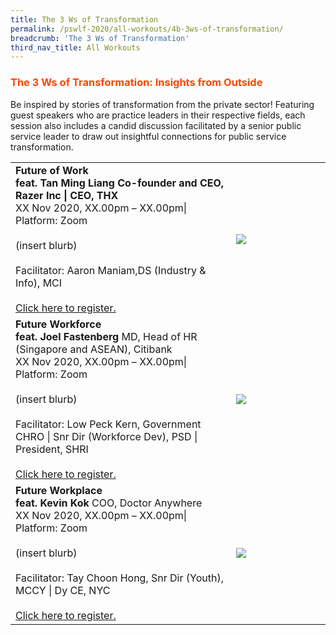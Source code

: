 ```yaml
---
title: The 3 Ws of Transformation
permalink: /pswlf-2020/all-workouts/4b-3ws-of-transformation/
breadcrumb: 'The 3 Ws of Transformation'
third_nav_title: All Workouts
---
```

### <font color="orangered"><b>The 3 Ws of Transformation: Insights from Outside</b></font>
Be inspired by stories of transformation from the private sector! Featuring guest speakers who are practice leaders in their respective fields, each session also includes a candid discussion facilitated by a senior public service leader to draw out insightful connections for public service transformation.
<tr>
<table>
       <col width="70%"> 
            <col width="30%"> 
    <td>
      <b>Future of Work
      <br><b>feat. Tan Ming Liang</b>   Co-founder and CEO, Razer Inc | CEO, THX</b>
      <br>XX Nov 2020, XX.00pm – XX.00pm| Platform: Zoom
      <br>       
      <br>(insert blurb)
      <br>
      <br>Facilitator: Aaron Maniam,DS (Industry & Info), MCI
      <br>
      <br>
      <a href="http://www.registrationlink">Click here to register.</a> 
    </td>    
<td>
     <img src="/images/Speaker1.jpg">
    </td>
</tr>
<tr>
    <td>
      <b>Future Workforce</b>
      <br><b>feat. Joel Fastenberg</b>   MD, Head of HR (Singapore and ASEAN), Citibank</b>
      <br>XX Nov 2020, XX.00pm – XX.00pm| Platform: Zoom
      <br>       
      <br>(insert blurb)
      <br>      
      <br>Facilitator: Low Peck Kern, Government CHRO | Snr Dir (Workforce Dev), PSD | President, SHRI
      <br>
      <br>
      <a href="http://www.registrationlink">Click here to register.</a>   
    </td>
    <td>
     <img src="/images/Speaker2.jpg">
    </td>
</tr>
<tr>
    <td>
      <b>Future Workplace </b>
      <br><b>feat. Kevin Kok</b>   COO, Doctor Anywhere</b>
      <br>XX Nov 2020, XX.00pm – XX.00pm| Platform: Zoom
      <br>       
      <br>(insert blurb)
      <br>      
      <br>Facilitator: Tay Choon Hong, Snr Dir (Youth), MCCY | Dy CE, NYC
      <br>
      <br>
      <a href="http://www.registrationlink">Click here to register.</a>   
    </td>
    <td>
     <img src="/images/Speaker3.jpg">
    </td>
</tr>
